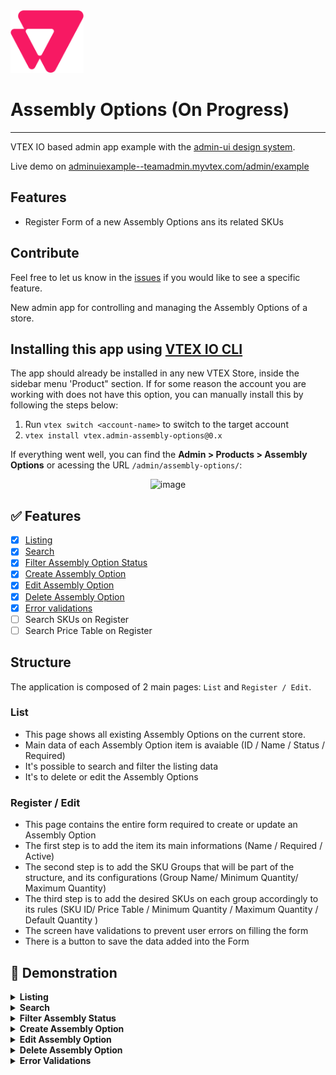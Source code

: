 
<img alt="VTEX Admin" src="./assets/vtex-logo.svg" height="100" width="117" />

# Assembly Options (On Progress)

---

VTEX IO based admin app example with the [admin-ui design system](https://admin-ui.vercel.app/).

Live demo on [adminuiexample--teamadmin.myvtex.com/admin/example](https://adminuiexample--teamadmin.myvtex.com/admin/example/)

## Features
- Register Form of a new Assembly Options ans its related SKUs

## Contribute

Feel free to let us know in the [issues](https://github.com/vtex/admin-ui-example/issues) if you would like to see a specific feature.

New admin app for controlling and managing the Assembly Options of a store.

## Installing this app using [VTEX IO CLI](https://github.com/vtex/toolbelt)

The app should already be installed in any new VTEX Store, inside the sidebar menu 'Product" section.
If for some reason the account you are working with does not have this option, you can manually install this by following the steps below:

1. Run `vtex switch <account-name>` to switch to the target account
2. `vtex install vtex.admin-assembly-options@0.x`

If everything went well, you can find the  **Admin > Products > Assembly Options** or acessing the URL `/admin/assembly-options/`:

<div style="text-align:center">
<img width="284" alt="image" src="https://user-images.githubusercontent.com/53904010/164763210-b1d19376-eac3-48ee-92a1-d495c6365b36.png">
</div>


## ✅ Features

- [x] [Listing](#listing)
- [x] [Search](#search)
- [x] [Filter Assembly Option Status](#filters)
- [x] [Create Assembly Option](#creation)
- [x] [Edit Assembly Option](#edition)
- [x] [Delete Assembly Option](#deletion)
- [x] [Error validations](#validation)
- [ ] Search SKUs on Register
- [ ] Search Price Table on Register

## Structure

The application is composed of 2 main pages: `List` and `Register / Edit`.

### List

- This page shows all existing Assembly Options on the current store.
- Main data of each Assembly Option item is avaiable (ID / Name / Status / Required)
- It's possible to search and filter the listing data
- It's to delete or edit the Assembly Options

### Register / Edit

- This page contains the entire form required to create or update an Assembly Option
- The first step is to add the item its main informations (Name / Required / Active)
- The second step is to add the SKU Groups that will be part of the structure, and its configurations (Group Name/ Minimum Quantity/ Maximum Quantity)
- The third step is to add the desired SKUs on each group accordingly to its rules (SKU ID/ Price Table / Minimum Quantity / Maximum Quantity / Default Quantity )
- The screen have validations to prevent user errors on filling the form
- There is a button to save the data added into the Form

## 🎥 Demonstration

<details id="listing">
<summary> <strong>Listing</strong> </summary>

![Listing](https://user-images.githubusercontent.com/53904010/164768650-f85f8670-3058-4952-9a8e-af86739dc4f9.gif)
</details>

<details id="search">
<summary> <strong>Search</strong> </summary>

![Search](https://user-images.githubusercontent.com/53904010/164768723-1dc5b5cc-527f-4de0-8a11-91845c8a31bd.gif)
</details>

<details id="filters">
<summary> <strong>Filter Assembly Status</strong> </summary>

![Filter](https://user-images.githubusercontent.com/53904010/164768777-87e44f13-c965-4d1b-9d96-24ee07fa8903.gif)
</details>

<details id="creation">
<summary> <strong>Create Assembly Option</strong> </summary>

![creation](https://user-images.githubusercontent.com/53904010/164765461-c008636a-070a-4077-b921-41db4ea75df0.mov)
</details>

<details id="edition">
<summary> <strong>Edit Assembly Option</strong> </summary>

![Edit](https://user-images.githubusercontent.com/53904010/164768873-553f9a4b-c759-453f-8601-d490aece1155.gif)
</details>

<details id="deletion">
<summary> <strong>Delete Assembly Option</strong> </summary>

![Delete](https://user-images.githubusercontent.com/53904010/164768964-4fb41cc8-4a39-4d5e-bd48-6ee4028d8e07.gif)
</details>

<details id="validation">
<summary> <strong>Error Validations</strong> </summary>

![validation](https://user-images.githubusercontent.com/53904010/164766263-2ac91cfc-3889-4c57-a62a-fb5bc3d2cbe0.mov)
</details>


